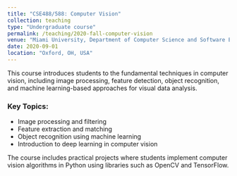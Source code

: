 ```yaml
---
title: "CSE488/588: Computer Vision"
collection: teaching
type: "Undergraduate course"
permalink: /teaching/2020-fall-computer-vision
venue: "Miami University, Department of Computer Science and Software Engineering"
date: 2020-09-01
location: "Oxford, OH, USA"
---
```


This course introduces students to the fundamental techniques in computer vision, including image processing, feature detection, object recognition, and machine learning-based approaches for visual data analysis.

### Key Topics:
- Image processing and filtering
- Feature extraction and matching
- Object recognition using machine learning
- Introduction to deep learning in computer vision

The course includes practical projects where students implement computer vision algorithms in Python using libraries such as OpenCV and TensorFlow.

